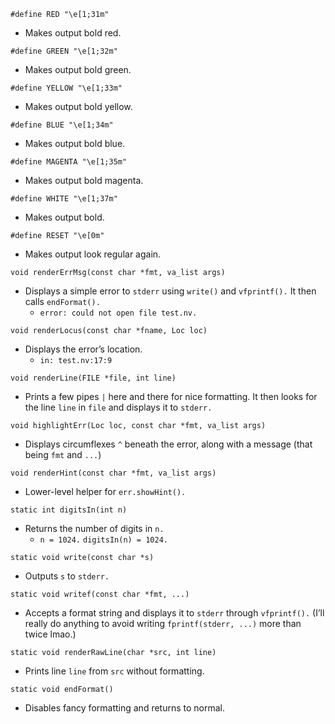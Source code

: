 `#define RED "\e[1;31m"`
* Makes output bold red.

`#define GREEN "\e[1;32m"`
* Makes output bold green.

`#define YELLOW "\e[1;33m"`
* Makes output bold yellow.

`#define BLUE "\e[1;34m"`
* Makes output bold blue.

`#define MAGENTA "\e[1;35m"`
* Makes output bold magenta.

`#define WHITE "\e[1;37m"`
* Makes output bold.

`#define RESET "\e[0m"`
* Makes output look regular again.

`void renderErrMsg(const char *fmt, va_list args)`
* Displays a simple error to `stderr` using `write()` and `vfprintf().`  It 
then calls `endFormat().`
    * `error: could not open file test.nv.`

`void renderLocus(const char *fname, Loc loc)`
* Displays the error’s location.
    * `in: test.nv:17:9`

`void renderLine(FILE *file, int line)`
* Prints a few pipes `|` here and there for nice formatting.  It then looks for 
the line `line` in `file` and displays it to `stderr.` 

`void highlightErr(Loc loc, const char *fmt, va_list args)`
* Displays circumflexes `^` beneath the error, along with a message (that 
being `fmt` and `...`)

`void renderHint(const char *fmt, va_list args)`
* Lower-level helper for `err.showHint().`

`static int digitsIn(int n)`
* Returns the number of digits in `n.`
    * `n = 1024.`  `digitsIn(n) = 1024.`

`static void write(const char *s)`
* Outputs `s` to `stderr.` 

`static void writef(const char *fmt, ...)`
* Accepts a format string and displays it to `stderr` through `vfprintf().`
(I’ll really do anything to avoid writing `fprintf(stderr, ...)` more than 
twice lmao.)

`static void renderRawLine(char *src, int line)`
* Prints line `line` from `src` without formatting.

`static void endFormat()`
* Disables fancy formatting and returns to normal.
